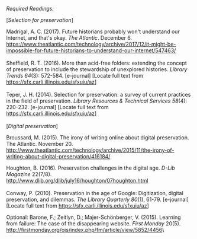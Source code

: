 *Required Readings:*

[_Selection for preservation_]

Madrigal, A. C. (2017). Future historians probably won't understand our
Internet, and that's okay. *The Atlantic*. December 6.
<https://www.theatlantic.com/technology/archive/2017/12/it-might-be-impossible-for-future-historians-to-understand-our-internet/547463/>\
\
Sheffield, R. T. (2016). More than acid-free folders: extending the
concept of preservation to include the stewardship of unexplored
histories. *Library Trends* *64*(3): 572-584. \[e-journal\] \[Locate
full text from <https://sfx.carli.illinois.edu/sfxuiu/az>\]\
\
Teper, J. H. (2014). Selection for preservation: a survey of current
practices in the field of preservation. *Library Resources & Technical
Services 58*(4): 220-232. \[e-journal\] \[Locate full text from
<https://sfx.carli.illinois.edu/sfxuiu/az>\]\
\
[_Digital preservation_]

Broussard, M. (2015). The irony of writing online about digital preservation. The Atlantic. November 20. http://www.theatlantic.com/technology/archive/2015/11/the-irony-of-writing-about-digital-preservation/416184/

Houghton, B. (2016). Preservation challenges in the digital age. *D-Lib
Magazine* 22(7/8).
<http://www.dlib.org/dlib/july16/houghton/07houghton.html>\
\
Conway, P. (2010). Preservation in the age of Google: Digitization,
digital preservation, and dilemmas. *The Library Quarterly* *80*(1),
61-79. \[e-journal\] \[Locate full text from
<https://sfx.carli.illinois.edu/sfxuiu/az>\]

Optional:
Barone, F.; Zeitlyn, D.; Majer-Schönberger, V. (2015). Learning from
failure: The case of the disappearing website. *First Monday* 20(5).
<http://firstmonday.org/ojs/index.php/fm/article/view/5852/4456>\

